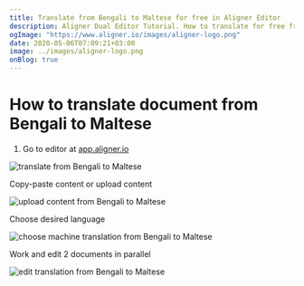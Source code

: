 ```yaml
---
title: Translate from Bengali to Maltese for free in Aligner Editor
description: Aligner Dual Editor Tutorial. How to translate for free from Bengali to Maltese. Aligner is multilingual document management platform. 
ogImage: "https://www.aligner.io/images/aligner-logo.png"
date: 2020-05-06T07:09:21+03:00
image: ../images/aligner-logo.png
onBlog: true
---
```


# How to translate document from Bengali to Maltese

1. Go to editor at [app.aligner.io](https://app.aligner.io "Aligner App web page")

![translate from Bengali to Maltese](../aligner-blank-editor.png "translate from Bengali to Maltese")

Copy-paste content or upload content

![upload content from Bengali to Maltese](../aligner-uploaded-document.png "upload content from Bengali to Maltese")

Choose desired language

![choose machine translation from Bengali to Maltese](../aligner-language-dropdown.png "choose machine translation from Bengali to Maltese")

Work and edit 2 documents in parallel

![edit translation from Bengali to Maltese](../aligner-double-sitded-editor.png "edit translation from Bengali to Maltese")

